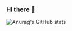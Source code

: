 ### Hi there 👋
![Anurag's GitHub stats](https://github-readme-stats.vercel.app/api?username=BOumaima&show_icons=true&theme=merko)
